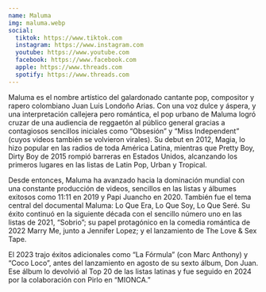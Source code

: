 ```yaml
---
name: Maluma
img: maluma.webp
social:
  tiktok: https://www.tiktok.com
  instagram: https://www.instagram.com
  youtube: https://www.youtube.com
  facebook: https://www.facebook.com
  apple: https://www.threads.com
  spotify: https://www.threads.com
---
```


Maluma es el nombre artístico del galardonado cantante pop, compositor y rapero colombiano Juan Luis Londoño Arias. Con una voz dulce y áspera, y una interpretación callejera pero romántica, el pop urbano de Maluma logró cruzar de una audiencia de reggaetón al público general gracias a contagiosos sencillos iniciales como “Obsesión” y “Miss Independent” (cuyos videos también se volvieron virales). Su debut en 2012, Magia, lo hizo popular en las radios de toda América Latina, mientras que Pretty Boy, Dirty Boy de 2015 rompió barreras en Estados Unidos, alcanzando los primeros lugares en las listas de Latin Pop, Urban y Tropical.

Desde entonces, Maluma ha avanzado hacia la dominación mundial con una constante producción de videos, sencillos en las listas y álbumes exitosos como 11:11 en 2019 y Papi Juancho en 2020. También fue el tema central del documental Maluma: Lo Que Era, Lo Que Soy, Lo Que Seré. Su éxito continuó en la siguiente década con el sencillo número uno en las listas de 2021, “Sobrio”; su papel protagónico en la comedia romántica de 2022 Marry Me, junto a Jennifer Lopez; y el lanzamiento de The Love & Sex Tape.

El 2023 trajo éxitos adicionales como “La Fórmula” (con Marc Anthony) y “Coco Loco”, antes del lanzamiento en agosto de su sexto álbum, Don Juan. Ese álbum lo devolvió al Top 20 de las listas latinas y fue seguido en 2024 por la colaboración con Pirlo en “MIONCA.”
